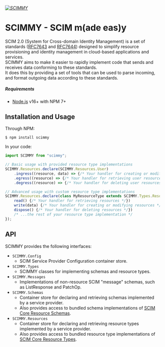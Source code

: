 ###### [![SCIMMY](https://raw.githubusercontent.com/sleelin/scimmy/main/src/scimmy.png)](https://github.com/sleelin/scimmy)

# SCIMMY - SCIM m(ade eas)y
SCIM 2.0 (System for Cross-domain Identity Management) is a set of standards ([RFC7643](https://datatracker.ietf.org/doc/html/rfc7643) and [RFC7644](https://datatracker.ietf.org/doc/html/rfc7644)) 
designed to simplify resource provisioning and identity management in cloud-based applications and services.  
SCIMMY aims to make it easier to rapidly implement code that sends and receives data conforming to these standards.  
It does this by providing a set of tools that can be used to parse incoming, and format outgoing data according to these standards.

##### Requirements
*   [Node.js](https://nodejs.org) v16+ with NPM 7+ 

## Installation and Usage

Through NPM:
```
$ npm install scimmy
```

In your code:
```js
import SCIMMY from "scimmy";

// Basic usage with provided resource type implementations
SCIMMY.Resources.declare(SCIMMY.Resources.User)
    .ingress((resource, data) => {/* Your handler for creating or modifying user resources */})
    .egress((resource) => {/* Your handler for retrieving user resources */})
    .degress((resource) => {/* Your handler for deleting user resources */});

// Advanced usage with custom resource type implementations
SCIMMY.Resources.declare(class MyResourceType extends SCIMMY.Types.Resource {
    read() {/* Your handler for retrieving resources */})
    write(data) {/* Your handler for creating or modifying resources */}
    dispose() {/* Your handler for deleting resources */})
    /* ...the rest of your resource type implementation */
});
```

## API

SCIMMY provides the following interfaces:
*   ```SCIMMY.Config```
    *   SCIM Service Provider Configuration container store.
*   ```SCIMMY.Types```
    *   SCIMMY classes for implementing schemas and resource types.
*   ```SCIMMY.Messages```
    *   Implementations of non-resource SCIM "message" schemas, such as ListResponse and PatchOp.
*   ```SCIMMY.Schemas```
    *   Container store for declaring and retrieving schemas implemented by a service provider.
    *   Also provides access to bundled schema implementations of [SCIM Core Resource Schemas](https://datatracker.ietf.org/doc/html/rfc7643#section-4).
*   ```SCIMMY.Resources```
    *   Container store for declaring and retrieving resource types implemented by a service provider.
    *   Also provides access to bundled resource type implementations of [SCIM Core Resource Types](https://datatracker.ietf.org/doc/html/rfc7643#section-4).
